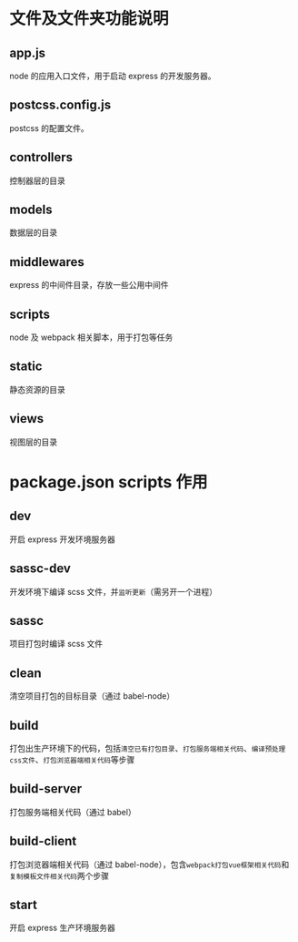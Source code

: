 # 文件及文件夹功能说明

## app.js

node 的应用入口文件，用于启动 express 的开发服务器。

## postcss.config.js

postcss 的配置文件。

## controllers

控制器层的目录

## models

数据层的目录

## middlewares

express 的中间件目录，存放一些公用中间件

## scripts

node 及 webpack 相关脚本，用于打包等任务

## static

静态资源的目录

## views

视图层的目录

# package.json scripts 作用

## dev

开启 express 开发环境服务器

## sassc-dev

开发环境下编译 scss 文件，并`监听更新`（需另开一个进程）

## sassc

项目打包时编译 scss 文件

## clean

清空项目打包的目标目录（通过 babel-node）

## build

打包出生产环境下的代码，包括`清空已有打包目录`、`打包服务端相关代码`、`编译预处理css文件`、`打包浏览器端相关代码`等步骤

## build-server

打包服务端相关代码（通过 babel）

## build-client

打包浏览器端相关代码（通过 babel-node），包含`webpack打包vue框架相关代码`和`复制模板文件相关代码`两个步骤

## start

开启 express 生产环境服务器
